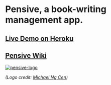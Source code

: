 # Pensive, a book-writing management app.

## [Live Demo on Heroku](https://mern-pensive.herokuapp.com/)

## [Pensive Wiki](https://github.com/imartinez921/pensive_MERN/wiki)


[![pensive-logo](https://user-images.githubusercontent.com/102888592/187081087-beac8769-a3da-4117-8c41-05d2e6d65e7f.png)](https://mern-pensive.herokuapp.com/)

*(Logo credit: [Michael Ng Cen](https://github.com/MichaelNgCen))*
